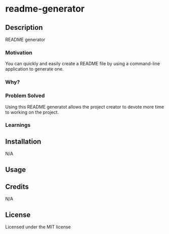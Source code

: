 # readme-generator

## Description

README generator

### Motivation

You can quickly and easily create a README file by using a command-line application to generate one. 

### Why?



### Problem Solved

Using this README generatot allows the project creator to devote more time to working on the project.

### Learnings



## Installation

N/A

## Usage
 


## Credits

N/A

## License

Licensed under the MIT license

